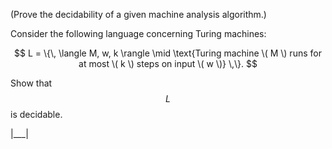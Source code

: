 (Prove the decidability of a given machine analysis algorithm.)

Consider the following language concerning Turing machines:

$$
L = \{\, \langle M, w, k \rangle \mid \text{Turing machine \( M \) runs for at most \( k \) steps on input \( w \)} \,\}.
$$

Show that $$L$$ is decidable.

|___|
